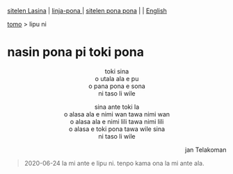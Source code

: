 [sitelen Lasina](https://joelthomastr.github.io/tokipona/nasin-pona-pi-toki-pona_si) | [<span class="lp">linja-pona </span>](https://joelthomastr.github.io/tokipona/nasin-pona-pi-toki-pona_lp) | [<span class="spp">sitelen pona pona</span>](https://joelthomastr.github.io/tokipona/nasin-pona-pi-toki-pona_spp) | [<i class="twa twa-framed-picture"></i><i class="twa twa-red-heart"></i>](https://joelthomastr.github.io/tokipona/nasin-pona-pi-toki-pona_se) | [English](https://joelthomastr.github.io/tokipona/nasin-pona-pi-toki-pona_en)

<a name="lawalipu"></a>
[<span class="spp">tomo</span>](https://joelthomastr.github.io/tokipona/READMEspp)&nbsp;> <span class="spp">lipu ni</span>

# <span class="spp">nasin pona pi toki pona</span>

<p align="center"><span class="spp">toki sina</span><br>
<span class="spp">o utala ala e pu</span><br>
<span class="spp">o pana pona e sona</span><br>
<span class="spp">ni taso li wile</span></p>

<p align="center"><span class="spp">sina ante toki la</span><br>
<span class="spp">o alasa ala e nimi wan tawa nimi wan</span><br>
<span class="spp">o alasa ala e nimi lili tawa nimi lili</span><br>
<span class="spp">o alasa e toki pona tawa wile sina</span><br>
<span class="spp">ni taso li wile</span></p>

<p align="right"><span class="spp">jan Telakoman</span></p>

> 2020-06-24 <span class="spp">la mi ante e lipu ni. tenpo kama ona la mi ante ala.</span>

<!-- LikeBtn.com BEGIN -->
<span class="likebtn-wrapper" data-theme="gray" data-i18n_like="pona" data-identifier="nasin-pona-pi-toki-pona_spp" data-share_size="large" data-i18n_dislike="ni li ike tawa mi" data-i18n_like_tooltip="lipu ni li pona tawa mi" data-i18n_dislike_tooltip="lipu ni li ike tawa mi" data-i18n_unlike_tooltip="lipu ni li pona ala tawa mi" data-i18n_undislike_tooltip="lipu ni li ike ala tawa mi" data-i18n_share_text="o pana e lipu ni tawa jan ante!" data-i18n_popup_close="o weka" data-i18n_popup_text="o pona!"></span>
<script>(function(d,e,s){if(d.getElementById("likebtn_wjs"))return;a=d.createElement(e);m=d.getElementsByTagName(e)[0];a.async=1;a.id="likebtn_wjs";a.src=s;m.parentNode.insertBefore(a, m)})(document,"script","//w.likebtn.com/js/w/widget.js");</script>
<!-- LikeBtn.com END -->

